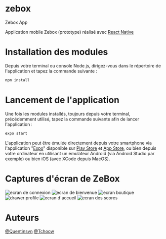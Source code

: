 # zebox
Zebox App

Application mobile Zebox (prototype) réalisé avec [React Native](https://reactnative.dev/)


# Installation des modules

Depuis votre terminal ou console Node.js, dirigez-vous dans le répertoire de l'application et tapez la commande suivante :

```markdown
npm install
```

# Lancement de l'application

Une fois les modules installés, toujours depuis votre terminal, précédemment utilisé, tapez la commande suivante afin de lancer l'application :

```markdown
expo start
```

L'application peut être émulée directement depuis votre smartphone via l'application "[Expo](https://expo.io/)" disponible sur [Play Store](https://play.google.com/store/apps/details?id=host.exp.exponent) et [App Store](https://apps.apple.com/fr/app/expo-go/id982107779), ou bien depuis votre ordinateur en utilisant un émulateur Android (via Android Studio par exemple) ou bien iOS (avec XCode depuis MacOS).


# Captures d'écran de ZeBox
![ecran de connexion](https://media.discordapp.net/attachments/671292077870415872/832248952346509352/Screenshot_20210415_153813_com.distasy.zebox.jpg?width=325&height=686)
![ecran de bienvenue](https://media.discordapp.net/attachments/671292077870415872/832248952661213184/Screenshot_20210415_153809_com.distasy.zebox.jpg?width=325&height=686)
![ecran boutique](https://media.discordapp.net/attachments/671292077870415872/832248952849694720/Screenshot_20210415_153741_com.distasy.zebox.jpg?width=325&height=686)
![drawer profile](https://media.discordapp.net/attachments/671292077870415872/832248953100566608/Screenshot_20210415_153516_com.distasy.zebox.jpg?width=325&height=686)
![ecran d'accueil](https://media.discordapp.net/attachments/671292077870415872/832319196171993109/Screenshot_20210415_201816_com.distasy.zebox.jpg?width=325&height=686)
![ecran des scores](https://media.discordapp.net/attachments/671292077870415872/832319196586311765/Screenshot_20210415_201842_com.distasy.zebox.jpg?width=325&height=686)




# Auteurs

[@Quentinsvn](https://github.com/quentinsvn)
[@Tchoow](https://github.com/Tchoow)

